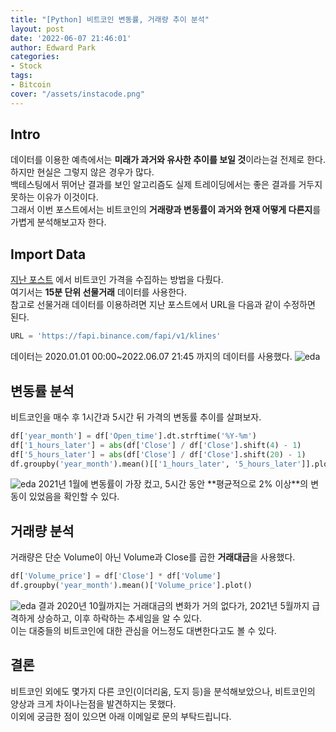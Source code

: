 ```yaml
---
title: "[Python] 비트코인 변동률, 거래량 추이 분석"
layout: post
date: '2022-06-07 21:46:01'
author: Edward Park
categories:
- Stock
tags:
- Bitcoin
cover: "/assets/instacode.png"
---
```


## Intro
데이터를 이용한 예측에서는 **미래가 과거와 유사한 추이를 보일 것**이라는걸 전제로 한다. 하지만 현실은 그렇지 않은 경우가 많다.<br>
백테스팅에서 뛰어난 결과를 보인 알고리즘도 실제 트레이딩에서는 좋은 결과를 거두지 못하는 이유가 이것이다.<br>
그래서 이번 포스트에서는 비트코인의 **거래량과 변동률이 과거와 현재 어떻게 다른지**를 가볍게 분석해보고자 한다.

## Import Data
[지난 포스트](https://parkeunsang.github.io/blog/stock/2021/06/11/python-api.html) 에서 비트코인 가격을 수집하는 방법을 다뤘다.<br>
여기서는 **15분 단위 선물거래** 데이터를 사용한다.<br>
참고로 선물거래 데이터를 이용하려면 지난 포스트에서 URL을 다음과 같이 수정하면 된다.<br>
```Python
URL = 'https://fapi.binance.com/fapi/v1/klines'
```
데이터는 2020.01.01 00:00~2022.06.07 21:45 까지의 데이터를 사용했다.
<img src="/blog/post_images/binance/eda_1.png" title="eda">

## 변동률 분석
비트코인을 매수 후 1시간과 5시간 뒤 가격의 변동률 추이를 살펴보자.
```Python
df['year_month'] = df['Open_time'].dt.strftime('%Y-%m')
df['1_hours_later'] = abs(df['Close'] / df['Close'].shift(4) - 1)
df['5_hours_later'] = abs(df['Close'] / df['Close'].shift(20) - 1)
df.groupby('year_month').mean()[['1_hours_later', '5_hours_later']].plot()
```
<img src="/blog/post_images/binance/eda_2.png" title="eda">
2021년 1월에 변동률이 가장 컸고, 5시간 동안 **평균적으로 2% 이상**의 변동이 있었음을 확인할 수 있다.

##  거래량 분석
거래량은 단순 Volume이 아닌 Volume과 Close를 곱한 **거래대금**을 사용했다.
```Python
df['Volume_price'] = df['Close'] * df['Volume']
df.groupby('year_month').mean()['Volume_price'].plot()
```
<img src="/blog/post_images/binance/eda_3.png" title="eda">
결과 2020년 10월까지는 거래대금의 변화가 거의 없다가, 2021년 5월까지 급격하게 상승하고, 이후 하락하는 추세임을 알 수 있다.<br>
이는 대중들의 비트코인에 대한 관심을 어느정도 대변한다고도 볼 수 있다.

## 결론
비트코인 외에도 몇가지 다른 코인(이더리움, 도지 등)을 분석해보았으나, 비트코인의 양상과 크게 차이나는점을 발견하지는 못했다.<br>
이외에 궁금한 점이 있으면 아래 이메일로 문의 부탁드립니다.
